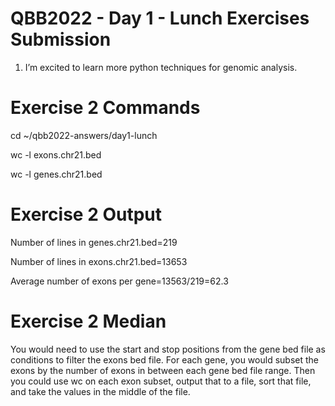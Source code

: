  # QBB2022 - Day 1 - Lunch Exercises Submission

 1. I’m excited to learn more python techniques for genomic analysis.
 
 # Exercise 2 Commands
 cd ~/qbb2022-answers/day1-lunch
 
 wc -l exons.chr21.bed
 
 wc -l genes.chr21.bed 
 
 # Exercise 2 Output
 Number of lines in genes.chr21.bed=219
 
 Number of lines in exons.chr21.bed=13653
 
 Average number of exons per gene=13563/219=62.3
 
 # Exercise 2 Median
 You would need to use the start and stop positions from the gene bed file as conditions to filter the exons bed file. For each gene, you would subset the exons by the number of exons in between each gene bed file range. Then you could use wc on each exon subset, output that to a file, sort that file, and take the values in the middle of the file.